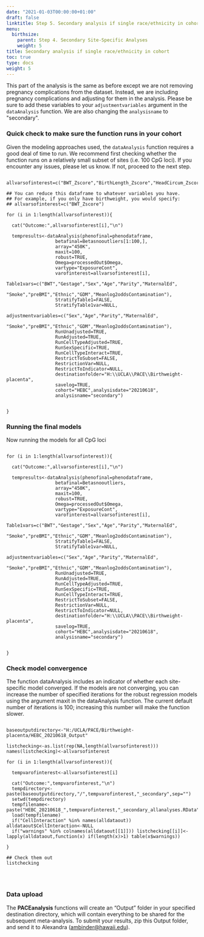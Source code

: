 ```yaml
---
date: "2021-01-03T00:00:00+01:00"
draft: false
linktitle: Step 5. Secondary analysis if single race/ethnicity in cohort
menu:
  birthsize:
    parent: Step 4. Secondary Site-Specific Analyses
    weight: 5
title: Secondary analysis if single race/ethnicity in cohort
toc: true
type: docs
weight: 5
---
```


This part of the analysis is the same as before except we are not removing pregnancy complications from the dataset. Instead, we are including pregnancy complications and adjusting for them in the analysis. Please be sure to add these variables to your `adjustmentvariables` argument in the `dataAnalysis` function. We are also changing the `analysisname` to "secondary".

### Quick check to make sure the function runs in your cohort

Given the modeling approaches used, the `dataAnalysis` function requires a good deal of time to run. We recommend first checking whether the function runs on a relatively small subset of sites (i.e. 100 CpG loci). If you encounter any issues, please let us know. If not, proceed to the next step.

```{r eval=FALSE}

allvarsofinterest=c("BWT_Zscore","BirthLength_Zscore","HeadCircum_Zscore","wlr_Zscore")

## You can reduce this dataframe to whatever variables you have.
## For example, if you only have birthweight, you would specify:
## allvarsofinterest=c("BWT_Zscore")

for (i in 1:length(allvarsofinterest)){
  
  cat("Outcome:",allvarsofinterest[i],"\n")
  
  tempresults<-dataAnalysis(phenofinal=phenodataframe,
                  betafinal=Betasnooutliers[1:100,],
                  array="450K",
                  maxit=100,
                  robust=TRUE,
                  Omega=processedOut$Omega,
                  vartype="ExposureCont",
                  varofinterest=allvarsofinterest[i],
                  Table1vars=c("BWT","Gestage","Sex","Age","Parity","MaternalEd",
                                   "Smoke","preBMI","Ethnic","GDM","Meanlog2oddsContamination"),
                  StratifyTable1=FALSE,
                  StratifyTable1var=NULL,
                  adjustmentvariables=c("Sex","Age","Parity","MaternalEd",
                                   "Smoke","preBMI","Ethnic","GDM","Meanlog2oddsContamination"),
                  RunUnadjusted=TRUE,
                  RunAdjusted=TRUE,
                  RunCellTypeAdjusted=TRUE,
                  RunSexSpecific=TRUE,
                  RunCellTypeInteract=TRUE,
                  RestrictToSubset=FALSE,
                  RestrictionVar=NULL,
                  RestrictToIndicator=NULL,
                  destinationfolder="H:\\UCLA\\PACE\\Birthweight-placenta",
                  savelog=TRUE,
                  cohort="HEBC",analysisdate="20210618",
                  analysisname="secondary")
  
  
}

```

### Running the final models

Now running the models for all CpG loci

```{r eval=FALSE}

for (i in 1:length(allvarsofinterest)){
  
  cat("Outcome:",allvarsofinterest[i],"\n")
  
  tempresults<-dataAnalysis(phenofinal=phenodataframe,
                  betafinal=Betasnooutliers,
                  array="450K",
                  maxit=100,
                  robust=TRUE,
                  Omega=processedOut$Omega,
                  vartype="ExposureCont",
                  varofinterest=allvarsofinterest[i],
                  Table1vars=c("BWT","Gestage","Sex","Age","Parity","MaternalEd",
                                   "Smoke","preBMI","Ethnic","GDM","Meanlog2oddsContamination"),
                  StratifyTable1=FALSE,
                  StratifyTable1var=NULL,
                  adjustmentvariables=c("Sex","Age","Parity","MaternalEd",
                                   "Smoke","preBMI","Ethnic","GDM","Meanlog2oddsContamination"),
                  RunUnadjusted=TRUE,
                  RunAdjusted=TRUE,
                  RunCellTypeAdjusted=TRUE,
                  RunSexSpecific=TRUE,
                  RunCellTypeInteract=TRUE,
                  RestrictToSubset=FALSE,
                  RestrictionVar=NULL,
                  RestrictToIndicator=NULL,
                  destinationfolder="H:\\UCLA\\PACE\\Birthweight-placenta",
                  savelog=TRUE,
                  cohort="HEBC",analysisdate="20210618",
                  analysisname="secondary")
  
  
}

```
### Check model convergence 

The function dataAnalysis includes an indicator of whether each site-specific model converged. If the models are not converging, you can increase the number of specified iterations for the robust regression models using the argument maxit in the dataAnalysis function. The current default number of iterations is 100; increasing this number will make the function slower.

```{r eval=FALSE}

baseoutputdirectory<-"H:/UCLA/PACE/Birthweight-placenta/HEBC_20210618_Output"

listchecking<-as.list(rep(NA,length(allvarsofinterest)))
names(listchecking)<-allvarsofinterest

for (i in 1:length(allvarsofinterest)){

  tempvarofinterest<-allvarsofinterest[i]

  cat("Outcome:",tempvarofinterest,"\n")
  tempdirectory<-paste(baseoutputdirectory,"/",tempvarofinterest,"_secondary",sep="")
  setwd(tempdirectory)
  tempfilename<-paste("HEBC_20210618_",tempvarofinterest,"_secondary_allanalyses.RData",sep="")
  load(tempfilename)
  if("CellInteraction" %in% names(alldataout)) alldataout$CellInteraction<-NULL
  if("warnings" %in% colnames(alldataout[[1]])) listchecking[[i]]<-lapply(alldataout,function(x) if(length(x)>1) table(x$warnings))

}

## Check them out
listchecking




```

### Data upload

The **PACEanalysis** functions will create an “Output” folder in your specified destination directory, which will contain everything to be shared for the subsequent meta-analysis. To submit your results, zip this Output folder, and send it to Alexandra (ambinder@hawaii.edu).  
